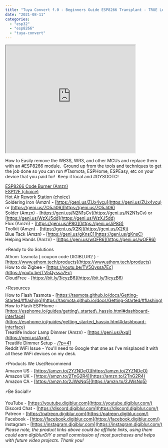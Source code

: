 ```yaml
---
title: "Tuya Convert f.0 - Beginners Guide ESP8266 Transplant - TRUE Local Control"
date: "2021-08-11"
categories: 
  - "esp32"
  - "esp8266"
  - "tuya-convert"
---
```


<iframe allowfullscreen height="344" src="https://www.youtube.com/embed/d_HpkIiWC3Y" width="414" youtube-src-=""></iframe>

  

How to Easily remove the WB3S, WR3, and other MCUs and replace them with an #ESP8266 module.  Ground up from the tools and techniques to get the job done so you can run #Tasmota, ESPHome, ESPEasy, etc on your device that you paid for!  Keep it local and #GYSOOTC! 

<!--truncate-->
  
[ESP8266 Code Burner (Amzn)](https://geni.us/lc6BBaD)  
[ESP12F (choice)](https://geni.us/JANv)  
[Hot Air Rework Station (choice)](https://geni.us/sK5LDh)  
Soldering Iron (Amzn) - [https://geni.us/ZUx4vcu](https://geni.us/ZUx4vcu) or [https://geni.us/7O5Ji06](https://geni.us/7O5Ji06)  
Solder (Amzn) - [https://geni.us/N2N1sCv](https://geni.us/N2N1sCv) or [https://geni.us/WzXJ5dd](https://geni.us/WzXJ5dd)  
Flux (Amzn) - [https://geni.us/iP8G](https://geni.us/iP8G)  
Toolkit (Amzn) - [https://geni.us/X2Kj](https://geni.us/X2Kj)  
Blue Tack (Amzn) - [https://geni.us/gKnsC](https://geni.us/gKnsC)  
Helping Hands (Amzn) - [https://geni.us/wOFR6](https://geni.us/wOFR6)  
  

⚡Ready to Go Solutions  
Athom Tasmota ( coupon code DIGIBLUR2 ) - [https://www.athom.tech/products](https://www.athom.tech/products)  
How to do Zigbee - [https://youtu.be/TV5Qyssa7Ec](https://youtu.be/TV5Qyssa7Ec)  
CloudFree - [https://bit.ly/3icyzB6](https://bit.ly/3icyzB6)  
  

⚡Resources  
How to Flash Tasmota - [https://tasmota.github.io/docs/Getting-Started/#flashing](https://tasmota.github.io/docs/Getting-Started/#flashing)  
How to Flash ESPHome - [https://esphome.io/guides/getting\_started\_hassio.html#dashboard-interface](https://esphome.io/guides/getting_started_hassio.html#dashboard-interface)  
Treatlife Indoor Lamp Dimmer (Amzn) - [https://geni.us/AxgI](https://geni.us/AxgI)   
Treatlife Dimmer Setup - [/?p=41](/?p=41)  
Reddit WiFi Issue - You'll need to Google that one as I've misplaced it with all these WiFi devices on my desk.

  

⚡Products We Use/Recommend  
Amazon US - [https://amzn.to/2YZNDeO](https://amzn.to/2YZNDeO)  
Amazon UK - [https://amzn.to/2TnG2R4](https://amzn.to/2TnG2R4)  
Amazon CA - [https://amzn.to/2JWsNq5](https://amzn.to/2JWsNq5)  
  

⚡Be Social!⚡

YouTube - [https://youtube.digiblur.com](https://youtube.digiblur.com/)  
Discord Chat - [https://discord.digiblur.com](https://discord.digiblur.com/)  
Patreon - [https://patreon.digiblur.com](https://patreon.digiblur.com/)  
Facebook - [https://facebook.digiblur.com](https://facebook.digiblur.com/)  
Instagram - [https://instagram.digiblur.com](https://instagram.digiblur.com/)  
_Please note, the product links above could be affiliate links, using them could earn digiblurDIY a small commission of most purchases and helps with future video projects. Thank you!_
